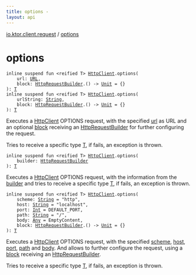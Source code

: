 ```yaml
---
title: options - 
layout: api
---
```


<div class='api-docs-breadcrumbs'><a href="index.html">io.ktor.client.request</a> / <a href="./options.html">options</a></div>

# options

<div class="overload-group" markdown="1">

<div class="signature"><code><span class="keyword">inline</span> <span class="keyword">suspend</span> <span class="keyword">fun </span><span class="symbol">&lt;</span><span class="keyword">reified</span>&nbsp;<span class="identifier">T</span><span class="symbol">&gt;</span> <a href="../io.ktor.client/-http-client/index.html"><span class="identifier">HttpClient</span></a><span class="symbol">.</span><span class="identifier">options</span><span class="symbol">(</span><br/>&nbsp;&nbsp;&nbsp;&nbsp;<span class="parameterName" id="io.ktor.client.request$options(io.ktor.client.HttpClient, java.net.URL, kotlin.Function1((io.ktor.client.request.HttpRequestBuilder, kotlin.Unit)))/url">url</span><span class="symbol">:</span>&nbsp;<a href="http://docs.oracle.com/javase/6/docs/api/java/net/URL.html"><span class="identifier">URL</span></a><span class="symbol">, </span><br/>&nbsp;&nbsp;&nbsp;&nbsp;<span class="parameterName" id="io.ktor.client.request$options(io.ktor.client.HttpClient, java.net.URL, kotlin.Function1((io.ktor.client.request.HttpRequestBuilder, kotlin.Unit)))/block">block</span><span class="symbol">:</span>&nbsp;<a href="-http-request-builder/index.html"><span class="identifier">HttpRequestBuilder</span></a><span class="symbol">.</span><span class="symbol">(</span><span class="symbol">)</span>&nbsp;<span class="symbol">-&gt;</span>&nbsp;<a href="https://kotlinlang.org/api/latest/jvm/stdlib/kotlin/-unit/index.html"><span class="identifier">Unit</span></a>&nbsp;<span class="symbol">=</span>&nbsp;{}<br/><span class="symbol">)</span><span class="symbol">: </span><a href="options.html#T"><span class="identifier">T</span></a></code></div>

<div class="signature"><code><span class="keyword">inline</span> <span class="keyword">suspend</span> <span class="keyword">fun </span><span class="symbol">&lt;</span><span class="keyword">reified</span>&nbsp;<span class="identifier">T</span><span class="symbol">&gt;</span> <a href="../io.ktor.client/-http-client/index.html"><span class="identifier">HttpClient</span></a><span class="symbol">.</span><span class="identifier">options</span><span class="symbol">(</span><br/>&nbsp;&nbsp;&nbsp;&nbsp;<span class="parameterName" id="io.ktor.client.request$options(io.ktor.client.HttpClient, kotlin.String, kotlin.Function1((io.ktor.client.request.HttpRequestBuilder, kotlin.Unit)))/urlString">urlString</span><span class="symbol">:</span>&nbsp;<a href="https://kotlinlang.org/api/latest/jvm/stdlib/kotlin/-string/index.html"><span class="identifier">String</span></a><span class="symbol">, </span><br/>&nbsp;&nbsp;&nbsp;&nbsp;<span class="parameterName" id="io.ktor.client.request$options(io.ktor.client.HttpClient, kotlin.String, kotlin.Function1((io.ktor.client.request.HttpRequestBuilder, kotlin.Unit)))/block">block</span><span class="symbol">:</span>&nbsp;<a href="-http-request-builder/index.html"><span class="identifier">HttpRequestBuilder</span></a><span class="symbol">.</span><span class="symbol">(</span><span class="symbol">)</span>&nbsp;<span class="symbol">-&gt;</span>&nbsp;<a href="https://kotlinlang.org/api/latest/jvm/stdlib/kotlin/-unit/index.html"><span class="identifier">Unit</span></a>&nbsp;<span class="symbol">=</span>&nbsp;{}<br/><span class="symbol">)</span><span class="symbol">: </span><a href="options.html#T"><span class="identifier">T</span></a></code></div>

Executes a <a href="../io.ktor.client/-http-client/index.html">HttpClient</a> OPTIONS request, with the specified <a href="options.html#io.ktor.client.request$options(io.ktor.client.HttpClient, java.net.URL, kotlin.Function1((io.ktor.client.request.HttpRequestBuilder, kotlin.Unit)))/url">url</a> as URL and
an optional <a href="options.html#io.ktor.client.request$options(io.ktor.client.HttpClient, java.net.URL, kotlin.Function1((io.ktor.client.request.HttpRequestBuilder, kotlin.Unit)))/block">block</a> receiving an <a href="-http-request-builder/index.html">HttpRequestBuilder</a> for further configuring the request.

Tries to receive a specific type <a href="options.html#T">T</a>, if fails, an exception is thrown.

</div>
<div class="overload-group" markdown="1">

<div class="signature"><code><span class="keyword">inline</span> <span class="keyword">suspend</span> <span class="keyword">fun </span><span class="symbol">&lt;</span><span class="keyword">reified</span>&nbsp;<span class="identifier">T</span><span class="symbol">&gt;</span> <a href="../io.ktor.client/-http-client/index.html"><span class="identifier">HttpClient</span></a><span class="symbol">.</span><span class="identifier">options</span><span class="symbol">(</span><br/>&nbsp;&nbsp;&nbsp;&nbsp;<span class="parameterName" id="io.ktor.client.request$options(io.ktor.client.HttpClient, io.ktor.client.request.HttpRequestBuilder)/builder">builder</span><span class="symbol">:</span>&nbsp;<a href="-http-request-builder/index.html"><span class="identifier">HttpRequestBuilder</span></a><br/><span class="symbol">)</span><span class="symbol">: </span><a href="options.html#T"><span class="identifier">T</span></a></code></div>

Executes a <a href="../io.ktor.client/-http-client/index.html">HttpClient</a> OPTIONS request, with the information from the <a href="options.html#io.ktor.client.request$options(io.ktor.client.HttpClient, io.ktor.client.request.HttpRequestBuilder)/builder">builder</a>
and tries to receive a specific type <a href="options.html#T">T</a>, if fails, an exception is thrown.

</div>
<div class="overload-group" markdown="1">

<div class="signature"><code><span class="keyword">inline</span> <span class="keyword">suspend</span> <span class="keyword">fun </span><span class="symbol">&lt;</span><span class="keyword">reified</span>&nbsp;<span class="identifier">T</span><span class="symbol">&gt;</span> <a href="../io.ktor.client/-http-client/index.html"><span class="identifier">HttpClient</span></a><span class="symbol">.</span><span class="identifier">options</span><span class="symbol">(</span><br/>&nbsp;&nbsp;&nbsp;&nbsp;<span class="parameterName" id="io.ktor.client.request$options(io.ktor.client.HttpClient, kotlin.String, kotlin.String, kotlin.Int, kotlin.String, kotlin.Any, kotlin.Function1((io.ktor.client.request.HttpRequestBuilder, kotlin.Unit)))/scheme">scheme</span><span class="symbol">:</span>&nbsp;<a href="https://kotlinlang.org/api/latest/jvm/stdlib/kotlin/-string/index.html"><span class="identifier">String</span></a>&nbsp;<span class="symbol">=</span>&nbsp;"http"<span class="symbol">, </span><br/>&nbsp;&nbsp;&nbsp;&nbsp;<span class="parameterName" id="io.ktor.client.request$options(io.ktor.client.HttpClient, kotlin.String, kotlin.String, kotlin.Int, kotlin.String, kotlin.Any, kotlin.Function1((io.ktor.client.request.HttpRequestBuilder, kotlin.Unit)))/host">host</span><span class="symbol">:</span>&nbsp;<a href="https://kotlinlang.org/api/latest/jvm/stdlib/kotlin/-string/index.html"><span class="identifier">String</span></a>&nbsp;<span class="symbol">=</span>&nbsp;"localhost"<span class="symbol">, </span><br/>&nbsp;&nbsp;&nbsp;&nbsp;<span class="parameterName" id="io.ktor.client.request$options(io.ktor.client.HttpClient, kotlin.String, kotlin.String, kotlin.Int, kotlin.String, kotlin.Any, kotlin.Function1((io.ktor.client.request.HttpRequestBuilder, kotlin.Unit)))/port">port</span><span class="symbol">:</span>&nbsp;<a href="https://kotlinlang.org/api/latest/jvm/stdlib/kotlin/-int/index.html"><span class="identifier">Int</span></a>&nbsp;<span class="symbol">=</span>&nbsp;DEFAULT_PORT<span class="symbol">, </span><br/>&nbsp;&nbsp;&nbsp;&nbsp;<span class="parameterName" id="io.ktor.client.request$options(io.ktor.client.HttpClient, kotlin.String, kotlin.String, kotlin.Int, kotlin.String, kotlin.Any, kotlin.Function1((io.ktor.client.request.HttpRequestBuilder, kotlin.Unit)))/path">path</span><span class="symbol">:</span>&nbsp;<a href="https://kotlinlang.org/api/latest/jvm/stdlib/kotlin/-string/index.html"><span class="identifier">String</span></a>&nbsp;<span class="symbol">=</span>&nbsp;"/"<span class="symbol">, </span><br/>&nbsp;&nbsp;&nbsp;&nbsp;<span class="parameterName" id="io.ktor.client.request$options(io.ktor.client.HttpClient, kotlin.String, kotlin.String, kotlin.Int, kotlin.String, kotlin.Any, kotlin.Function1((io.ktor.client.request.HttpRequestBuilder, kotlin.Unit)))/body">body</span><span class="symbol">:</span>&nbsp;<a href="https://kotlinlang.org/api/latest/jvm/stdlib/kotlin/-any/index.html"><span class="identifier">Any</span></a>&nbsp;<span class="symbol">=</span>&nbsp;EmptyContent<span class="symbol">, </span><br/>&nbsp;&nbsp;&nbsp;&nbsp;<span class="parameterName" id="io.ktor.client.request$options(io.ktor.client.HttpClient, kotlin.String, kotlin.String, kotlin.Int, kotlin.String, kotlin.Any, kotlin.Function1((io.ktor.client.request.HttpRequestBuilder, kotlin.Unit)))/block">block</span><span class="symbol">:</span>&nbsp;<a href="-http-request-builder/index.html"><span class="identifier">HttpRequestBuilder</span></a><span class="symbol">.</span><span class="symbol">(</span><span class="symbol">)</span>&nbsp;<span class="symbol">-&gt;</span>&nbsp;<a href="https://kotlinlang.org/api/latest/jvm/stdlib/kotlin/-unit/index.html"><span class="identifier">Unit</span></a>&nbsp;<span class="symbol">=</span>&nbsp;{}<br/><span class="symbol">)</span><span class="symbol">: </span><a href="options.html#T"><span class="identifier">T</span></a></code></div>

Executes a <a href="../io.ktor.client/-http-client/index.html">HttpClient</a> OPTIONS request, with the specified <a href="options.html#io.ktor.client.request$options(io.ktor.client.HttpClient, kotlin.String, kotlin.String, kotlin.Int, kotlin.String, kotlin.Any, kotlin.Function1((io.ktor.client.request.HttpRequestBuilder, kotlin.Unit)))/scheme">scheme</a>, <a href="options.html#io.ktor.client.request$options(io.ktor.client.HttpClient, kotlin.String, kotlin.String, kotlin.Int, kotlin.String, kotlin.Any, kotlin.Function1((io.ktor.client.request.HttpRequestBuilder, kotlin.Unit)))/host">host</a>, <a href="options.html#io.ktor.client.request$options(io.ktor.client.HttpClient, kotlin.String, kotlin.String, kotlin.Int, kotlin.String, kotlin.Any, kotlin.Function1((io.ktor.client.request.HttpRequestBuilder, kotlin.Unit)))/port">port</a>, <a href="options.html#io.ktor.client.request$options(io.ktor.client.HttpClient, kotlin.String, kotlin.String, kotlin.Int, kotlin.String, kotlin.Any, kotlin.Function1((io.ktor.client.request.HttpRequestBuilder, kotlin.Unit)))/path">path</a> and <a href="options.html#io.ktor.client.request$options(io.ktor.client.HttpClient, kotlin.String, kotlin.String, kotlin.Int, kotlin.String, kotlin.Any, kotlin.Function1((io.ktor.client.request.HttpRequestBuilder, kotlin.Unit)))/body">body</a>.
And allows to further configure the request, using a <a href="options.html#io.ktor.client.request$options(io.ktor.client.HttpClient, kotlin.String, kotlin.String, kotlin.Int, kotlin.String, kotlin.Any, kotlin.Function1((io.ktor.client.request.HttpRequestBuilder, kotlin.Unit)))/block">block</a> receiving an <a href="-http-request-builder/index.html">HttpRequestBuilder</a>.

Tries to receive a specific type <a href="options.html#T">T</a>, if fails, an exception is thrown.

</div>
